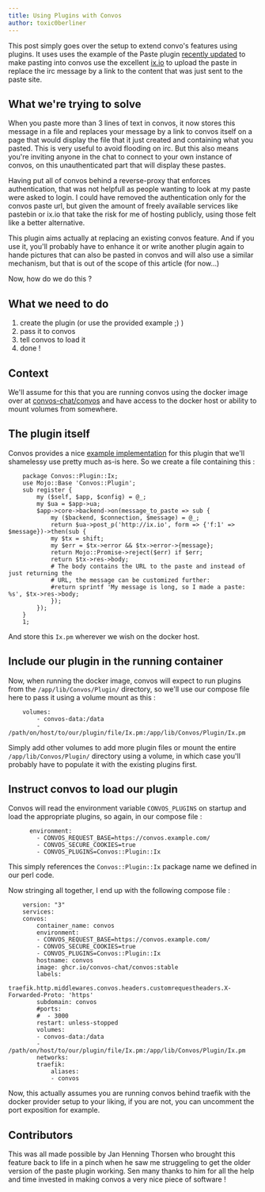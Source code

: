 ```yaml
---
title: Using Plugins with Convos
author: toxic0berliner
---
```


This post simply goes over the setup to extend convo's features using plugins.
It uses uses the example of the Paste plugin [recently updated](/blog/2022/3/13/released-seven-point-oh) to make pasting into convos use the excellent [ix.io](https://ix.io/) to upload the paste in replace the irc message by a link to the content that was just sent to the paste site.

<!--more-->

## What we're trying to solve

When you paste more than 3 lines of text in convos, it now stores this message in a file and replaces your message by a link to convos itself on a page that would display the file that it just created and containing what you pasted. This is very useful to avoid flooding on irc. 
But this also means you're inviting anyone in the chat to connect to your own instance of convos, on this unauthenticated part that will display these pastes.

Having put all of convos behind a reverse-proxy that enforces authentication, that was not helpfull as people wanting to look at my paste were asked to login.
I could have removed the authentication only for the convos paste url, but given the amount of freely available services like pastebin or ix.io that take the risk for me of hosting publicly, using those felt like a better alternative.

This plugin aims actually at replacing an existing convos feature. And if you use it, you'll probably have to enhance it or write another plugin again to hande pictures that can also be pasted in convos and will also use a similar mechanism, but that is out of the scope of this article (for now...)

Now, how do we do this ?

## What we need to do

1. create the plugin (or use the provided example ;) )
2. pass it to convos
3. tell convos to load it
4. done !

## Context
We'll assume for this that you are running convos using the docker image over
at [convos-chat/convos](https://github.com/convos-chat/convos/pkgs/container/convos)
and have access to the docker host or ability to mount volumes from somewhere.

## The plugin itself

Convos provides a nice [example implementation](https://github.com/convos-chat/convos/blob/main/lib/Convos/Plugin/Paste.pm#L36) for this plugin that we'll shamelessy use pretty much as-is here. So we create a file containing this : 

        package Convos::Plugin::Ix;
        use Mojo::Base 'Convos::Plugin';
        sub register {
            my ($self, $app, $config) = @_;
            my $ua = $app->ua;
            $app->core->backend->on(message_to_paste => sub {
                my ($backend, $connection, $message) = @_;
                return $ua->post_p('http://ix.io', form => {'f:1' => $message})->then(sub {
                my $tx = shift;
                my $err = $tx->error && $tx->error->{message};
                return Mojo::Promise->reject($err) if $err;
                return $tx->res->body;
                # The body contains the URL to the paste and instead of just returning the
                # URL, the message can be customized further:
                #return sprintf 'My message is long, so I made a paste: %s', $tx->res->body;
                });
            });
        }
        1;

And store this `Ix.pm` wherever we wish on the docker host.

## Include our plugin in the running container

Now, when running the docker image, convos will expect to run plugins from the `/app/lib/Convos/Plugin/` directory, so we'll use our compose file here to pass it using a volume mount as this : 

        volumes:
            - convos-data:/data
            - /path/on/host/to/our/plugin/file/Ix.pm:/app/lib/Convos/Plugin/Ix.pm

Simply add other volumes to add more plugin files or mount the entire `/app/lib/Convos/Plugin/` directory using a volume, in which case you'll probably have to populate it with the existing plugins first.

## Instruct convos to load our plugin

Convos will read the environment variable `CONVOS_PLUGINS` on startup and load the appropriate plugins, so again, in our compose file : 

          environment:
            - CONVOS_REQUEST_BASE=https://convos.example.com/
            - CONVOS_SECURE_COOKIES=true
            - CONVOS_PLUGINS=Convos::Plugin::Ix

This simply references the `Convos::Plugin::Ix` package name we defined in our perl code.

Now stringing all together, I end up with the following compose file : 

        version: "3"
        services:
        convos:
            container_name: convos
            environment:
            - CONVOS_REQUEST_BASE=https://convos.example.com/
            - CONVOS_SECURE_COOKIES=true
            - CONVOS_PLUGINS=Convos::Plugin::Ix
            hostname: convos
            image: ghcr.io/convos-chat/convos:stable
            labels:
            traefik.http.middlewares.convos.headers.customrequestheaders.X-Forwarded-Proto: 'https'
            subdomain: convos
            #ports:
            #  - 3000
            restart: unless-stopped
            volumes:
            - convos-data:/data
            - /path/on/host/to/our/plugin/file/Ix.pm:/app/lib/Convos/Plugin/Ix.pm
            networks:
            traefik:
                aliases: 
                - convos

Now, this actually assumes you are running convos behind traefik with the docker provider setup to your liking, if you are not, you can uncomment the port exposition for example.

## Contributors

This was all made possible by Jan Henning Thorsen who brought this feature back to life in a pinch when he saw me struggeling to get the older version of the paste plugin working.
Sen many thanks to him for all the help and time invested in making convos a very nice piece of software !
